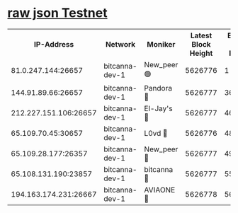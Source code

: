 [raw json Testnet](https://rpc-check.bcat.stavr.tech/bcat/rpc-bcat-result.json)
=


<table><tr><th>IP-Address</th><th>Network</th><th>Moniker</th><th>Latest Block Height</th><th>Earliest Block Height</th><th>Catching Up</th><th>Tx Index</th><th>Voting Power</th><th>Scan Time</th></tr><tr><td>81.0.247.144:26657</td><td>bitcanna-dev-1</td><td>New_peer 🟢</td><td>5626776</td><td>1</td><td>False</td><td>on</td><td>0</td><td>2023-12-22T16:07:00.820795330UTC</td></tr><tr><td>144.91.89.66:26657</td><td>bitcanna-dev-1</td><td>Pandora 🔴</td><td>5626777</td><td>3675711</td><td>False</td><td>on</td><td>2096387</td><td>2023-12-22T16:07:11.066442245UTC</td></tr><tr><td>212.227.151.106:26657</td><td>bitcanna-dev-1</td><td>El-Jay's 🔴</td><td>5626777</td><td>4670391</td><td>False</td><td>on</td><td>2218164</td><td>2023-12-22T16:07:07.793137871UTC</td></tr><tr><td>65.109.70.45:30657</td><td>bitcanna-dev-1</td><td>L0vd 🔴</td><td>5626776</td><td>4828155</td><td>False</td><td>on</td><td>7920</td><td>2023-12-22T16:07:01.289994674UTC</td></tr><tr><td>65.109.28.177:26357</td><td>bitcanna-dev-1</td><td>New_peer 🔴</td><td>5626777</td><td>4952911</td><td>False</td><td>on</td><td>2237067</td><td>2023-12-22T16:07:08.134693738UTC</td></tr><tr><td>65.108.131.190:23857</td><td>bitcanna-dev-1</td><td>bitcanna 🔴</td><td>5626777</td><td>5526777</td><td>False</td><td>off</td><td>82368</td><td>2023-12-22T16:07:08.611579321UTC</td></tr><tr><td>194.163.174.231:26667</td><td>bitcanna-dev-1</td><td>AVIAONE 🔴</td><td>5626778</td><td>5615951</td><td>False</td><td>on</td><td>1949865</td><td>2023-12-22T16:07:14.640552548UTC</td></tr></table>